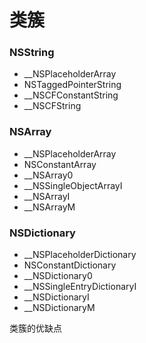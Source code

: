 # 类簇

### NSString
* __NSPlaceholderArray
* NSTaggedPointerString
* __NSCFConstantString
* __NSCFString

### NSArray
* __NSPlaceholderArray
* NSConstantArray
* __NSArray0
* __NSSingleObjectArrayI
* __NSArrayI
* __NSArrayM

### NSDictionary
* __NSPlaceholderDictionary
* NSConstantDictionary
* __NSDictionary0
* __NSSingleEntryDictionaryI
* __NSDictionaryI
* __NSDictionaryM

类簇的优缺点
